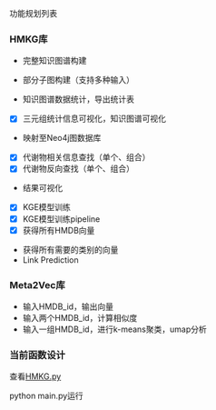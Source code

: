 功能规划列表

### HMKG库

- 完整知识图谱构建 

- 部分子图构建（支持多种输入）
- 知识图谱数据统计，导出统计表
- [x] 三元组统计信息可视化，知识图谱可视化
- 映射至Neo4j图数据库
- [x] 代谢物相关信息查找（单个、组合）
- [x] 代谢物反向查找（单个、组合）
- 结果可视化
- [x] KGE模型训练
- [x] KGE模型训练pipeline
- [x] 获得所有HMDB向量
- 获得所有需要的类别的向量
- Link Prediction

### Meta2Vec库

- 输入HMDB_id，输出向量
- 输入两个HMDB_id，计算相似度
- 输入一组HMDB_id，进行k-means聚类，umap分析



### 当前函数设计

查看[HMKG.py](https://github.com/PKU-BDBA/HMKG-Progress/blob/main/Cancer_400/HMKG.py)

python main.py运行

